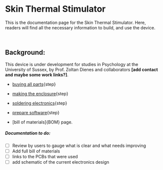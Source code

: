 # Skin Thermal Stimulator

This is the documentation page for the Skin Thermal Stimulator. Here, readers will find all the necessary information to build, and use the device. 

<br>

## Background:
This device is under development for studies in Psychology at the University of Sussex, by Prof. Zoltan Dienes and collaborators **[add contact and maybe some work links?]**. 



* [buying all parts](collecting_components.md){step}
* [making the enclosure](printing_enclosure.md){step}
* [soldering electronics](soldering_boards.md){step}
* [prepare software](prepare_microcontroller.md){step}

* [bill of materials]{BOM} page.



##### Documentation to do:
- [ ] Review by users to gauge what is clear and what needs improving
- [ ] Add full bill of materials
- [ ] links to the PCBs that were used
- [ ] add schematic of the current electronics design
